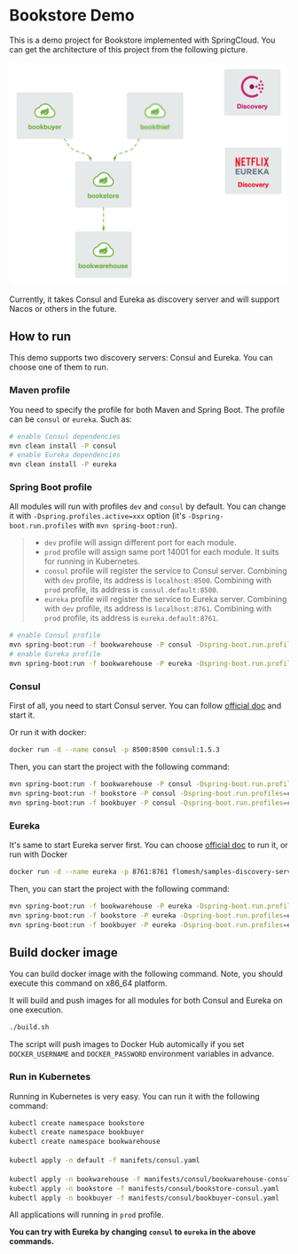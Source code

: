 # Bookstore Demo

This is a demo project for Bookstore implemented with SpringCloud. You can get the architecture of this project from the following picture.

![Architect](docs/springboot-consul+eureka.png)

Currently, it takes Consul and Eureka as discovery server and will support Nacos or others in the future.

## How to run

This demo supports two discovery servers: Consul and Eureka. You can choose one of them to run.

### Maven profile

You need to specify the profile for both Maven and Spring Boot. The profile can be `consul` or `eureka`. Such as:

```bash
# enable Consul dependencies
mvn clean install -P consul 
# enable Eureka dependencies
mvn clean install -P eureka 
```

### Spring Boot profile

All modules will run with profiles `dev` and `consul` by default. You can change it with `-Dspring.profiles.active=xxx` option (it's `-Dspring-boot.run.profiles` with `mvn spring-boot:run`).

> - `dev` profile will assign different port for each module.
> - `prod` profile will assign same port 14001 for each module. It suits for running in Kubernetes.
> - `consul` profile will register the service to Consul server. Combining with `dev` profile, its address is `localhost:8500`. Combining with `prod` profile, its address is `consul.default:8500`.
> - `eureka` profile will register the service to Eureka server. Combining with `dev` profile, its address is `localhost:8761`. Combining with `prod` profile, its address is `eureka.default:8761`.


```bash
# enable Consul profile
mvn spring-boot:run -f bookwarehouse -P consul -Dspring-boot.run.profiles=consule,dev
# enable Eureka profile
mvn spring-boot:run -f bookwarehouse -P eureka -Dspring-boot.run.profiles=eureka,dev
```

### Consul

First of all, you need to start Consul server. You can follow [official doc](https://www.consul.io/downloads.html) and start it.

Or run it with docker:

```bash
docker run -d --name consul -p 8500:8500 consul:1.5.3
```

Then, you can start the project with the following command:

```bash
mvn spring-boot:run -f bookwarehouse -P consul -Dspring-boot.run.profiles=consule,dev
mvn spring-boot:run -f bookstore -P consul -Dspring-boot.run.profiles=consule,dev
mvn spring-boot:run -f bookbuyer -P consul -Dspring-boot.run.profiles=consule,dev
```

### Eureka

It's same to start Eureka server first. You can choose [official doc](https://spring.io/projects/spring-cloud-netflix) to run it, or run with Docker

```bash
docker run -d --name eureka -p 8761:8761 flomesh/samples-discovery-server:latest
```

Then, you can start the project with the following command:

```bash
mvn spring-boot:run -f bookwarehouse -P eureka -Dspring-boot.run.profiles=eureka,dev
mvn spring-boot:run -f bookstore -P eureka -Dspring-boot.run.profiles=eureka,dev
mvn spring-boot:run -f bookbuyer -P eureka -Dspring-boot.run.profiles=eureka,dev
```

## Build docker image

You can build docker image with the following command. Note, you should execute this command on x86_64 platform.

It will build and push images for all modules for both Consul and Eureka on one execution. 

```bash
./build.sh
```

The script will push images to Docker Hub automically if you set `DOCKER_USERNAME` and `DOCKER_PASSWORD` environment variables in advance.

### Run in Kubernetes

Running in Kubernetes is very easy. You can run it with the following command: 

```bash
kubectl create namespace bookstore
kubectl create namespace bookbuyer
kubectl create namespace bookwarehouse

kubectl apply -n default -f manifets/consul.yaml

kubectl apply -n bookwarehouse -f manifests/consul/bookwarehouse-consul.yaml
kubectl apply -n bookstore -f manifests/consul/bookstore-consul.yaml
kubectl apply -n bookbuyer -f manifests/consul/bookbuyer-consul.yaml
```

All applications will running in `prod` profile. 

**You can try with Eureka by changing `consul` to `eureka` in the above commands.**
